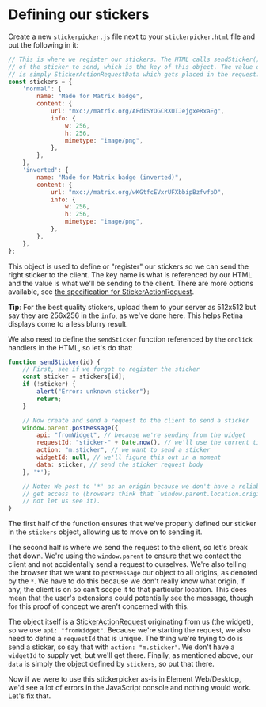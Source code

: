# Defining our stickers

Create a new `stickerpicker.js` file next to your `stickerpicker.html` file and put the following
in it:

```javascript
// This is where we register our stickers. The HTML calls sendSticker() with the ID
// of the sticker to send, which is the key of this object. The value of the object
// is simply StickerActionRequestData which gets placed in the request.
const stickers = {
    'normal': {
        name: "Made for Matrix badge",
        content: {
            url: "mxc://matrix.org/AFdISYOGCRXUIJejgxeRxaEg",
            info: {
                w: 256,
                h: 256,
                mimetype: "image/png",
            },
        },
    },
    'inverted': {
        name: "Made for Matrix badge (inverted)",
        content: {
            url: "mxc://matrix.org/wKGtfcEVxrUFXbbipBzfvfpD",
            info: {
                w: 256,
                h: 256,
                mimetype: "image/png",
            },
        },
    },
};
```

This object is used to define or "register" our stickers so we can send the right sticker to the
client. The key name is what is referenced by our HTML and the value is what we'll be sending
to the client. There are more options available, see
[the specification for StickerActionRequest](https://matrix.org/docs/spec/widgets/latest#stickeractionrequest-schema).

**Tip**: For the best quality stickers, upload them to your server as 512x512 but say they are 256x256
in the `info`, as we've done here. This helps Retina displays come to a less blurry result.

We also need to define the `sendSticker` function referenced by the `onclick` handlers in the HTML, so
let's do that:

```javascript
function sendSticker(id) {
    // First, see if we forgot to register the sticker
    const sticker = stickers[id];
    if (!sticker) {
        alert("Error: unknown sticker");
        return;
    }

    // Now create and send a request to the client to send a sticker
    window.parent.postMessage({
        api: "fromWidget", // because we're sending from the widget
        requestId: "sticker-" + Date.now(), // we'll use the current time to make a unique request ID
        action: "m.sticker", // we want to send a sticker
        widgetId: null, // we'll figure this out in a moment
        data: sticker, // send the sticker request body
    }, '*');

    // Note: We post to '*' as an origin because we don't have a reliable origin to
    // get access to (browsers think that `window.parent.location.origin` is cross-origin and do
    // not let us see it).
}
```

The first half of the function ensures that we've properly defined our sticker in the `stickers`
object, allowing us to move on to sending it.

The second half is where we send the request to the client, so let's break that down. We're using
the `window.parent` to ensure that we contact the client and not accidentally send a request to
ourselves. We're also telling the browser that we want to `postMessage` our object to all origins,
as denoted by the `*`. We have to do this because we don't really know what origin, if any, the
client is on so can't scope it to that particular location. This does mean that the user's extensions
could potentially see the message, though for this proof of concept we aren't concerned with this.

The object itself is a [StickerActionRequest](https://matrix.org/docs/spec/widgets/latest#stickeractionrequest-schema)
originating from us (the widget), so we use `api: "fromWidget"`. Because we're starting the request,
we also need to define a `requestId` that is unique. The thing we're trying to do is send a sticker,
so say that with `action: "m.sticker"`. We don't have a `widgetId` to supply yet, but we'll get there.
Finally, as mentioned above, our `data` is simply the object defined by `stickers`, so put that there.

Now if we were to use this stickerpicker as-is in Element Web/Desktop, we'd see a lot of errors in
the JavaScript console and nothing would work. Let's fix that.
